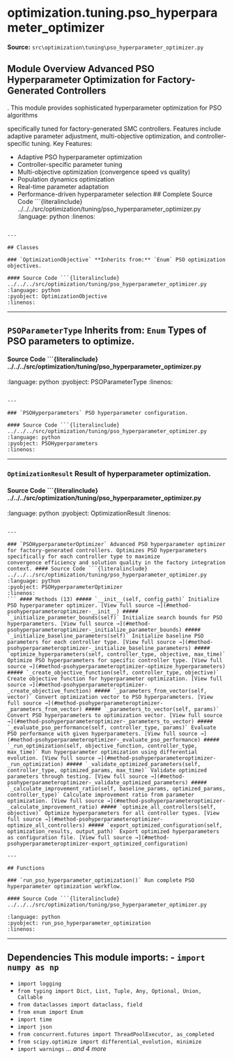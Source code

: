 # optimization.tuning.pso_hyperparameter_optimizer

**Source:** `src\optimization\tuning\pso_hyperparameter_optimizer.py`

## Module Overview Advanced PSO Hyperparameter Optimization for Factory-Generated Controllers

. This module provides sophisticated hyperparameter optimization for PSO algorithms


specifically tuned for factory-generated SMC controllers. Features include adaptive
parameter adjustment, multi-objective optimization, and controller-specific tuning. Key Features:
- Adaptive PSO hyperparameter optimization
- Controller-specific parameter tuning
- Multi-objective optimization (convergence speed vs quality)
- Population dynamics optimization
- Real-time parameter adaptation
- Performance-driven hyperparameter selection ## Complete Source Code ```{literalinclude} ../../../src/optimization/tuning/pso_hyperparameter_optimizer.py
:language: python
:linenos:
```

---

## Classes

### `OptimizationObjective` **Inherits from:** `Enum` PSO optimization objectives.

#### Source Code ```{literalinclude} ../../../src/optimization/tuning/pso_hyperparameter_optimizer.py
:language: python
:pyobject: OptimizationObjective
:linenos:
```

---

## `PSOParameterType` **Inherits from:** `Enum` Types of PSO parameters to optimize.

#### Source Code ```{literalinclude} ../../../src/optimization/tuning/pso_hyperparameter_optimizer.py

:language: python
:pyobject: PSOParameterType
:linenos:
```

---

### `PSOHyperparameters` PSO hyperparameter configuration.

#### Source Code ```{literalinclude} ../../../src/optimization/tuning/pso_hyperparameter_optimizer.py
:language: python
:pyobject: PSOHyperparameters
:linenos:
```

---

### `OptimizationResult` Result of hyperparameter optimization.

#### Source Code ```{literalinclude} ../../../src/optimization/tuning/pso_hyperparameter_optimizer.py

:language: python
:pyobject: OptimizationResult
:linenos:
```

---

### `PSOHyperparameterOptimizer` Advanced PSO hyperparameter optimizer for factory-generated controllers. Optimizes PSO hyperparameters specifically for each controller type to maximize
convergence efficiency and solution quality in the factory integration context. #### Source Code ```{literalinclude} ../../../src/optimization/tuning/pso_hyperparameter_optimizer.py
:language: python
:pyobject: PSOHyperparameterOptimizer
:linenos:
``` #### Methods (13) ##### `__init__(self, config_path)` Initialize PSO hyperparameter optimizer. [View full source →](#method-psohyperparameteroptimizer-__init__) ##### `_initialize_parameter_bounds(self)` Initialize search bounds for PSO hyperparameters. [View full source →](#method-psohyperparameteroptimizer-_initialize_parameter_bounds) ##### `_initialize_baseline_parameters(self)` Initialize baseline PSO parameters for each controller type. [View full source →](#method-psohyperparameteroptimizer-_initialize_baseline_parameters) ##### `optimize_hyperparameters(self, controller_type, objective, max_time)` Optimize PSO hyperparameters for specific controller type. [View full source →](#method-psohyperparameteroptimizer-optimize_hyperparameters) ##### `_create_objective_function(self, controller_type, objective)` Create objective function for hyperparameter optimization. [View full source →](#method-psohyperparameteroptimizer-_create_objective_function) ##### `_parameters_from_vector(self, vector)` Convert optimization vector to PSO hyperparameters. [View full source →](#method-psohyperparameteroptimizer-_parameters_from_vector) ##### `_parameters_to_vector(self, params)` Convert PSO hyperparameters to optimization vector. [View full source →](#method-psohyperparameteroptimizer-_parameters_to_vector) ##### `_evaluate_pso_performance(self, controller_type, params)` Evaluate PSO performance with given hyperparameters. [View full source →](#method-psohyperparameteroptimizer-_evaluate_pso_performance) ##### `_run_optimization(self, objective_function, controller_type, max_time)` Run hyperparameter optimization using differential evolution. [View full source →](#method-psohyperparameteroptimizer-_run_optimization) ##### `_validate_optimized_parameters(self, controller_type, optimized_params, max_time)` Validate optimized parameters through testing. [View full source →](#method-psohyperparameteroptimizer-_validate_optimized_parameters) ##### `_calculate_improvement_ratio(self, baseline_params, optimized_params, controller_type)` Calculate improvement ratio from parameter optimization. [View full source →](#method-psohyperparameteroptimizer-_calculate_improvement_ratio) ##### `optimize_all_controllers(self, objective)` Optimize hyperparameters for all controller types. [View full source →](#method-psohyperparameteroptimizer-optimize_all_controllers) ##### `export_optimized_configuration(self, optimization_results, output_path)` Export optimized hyperparameters as configuration file. [View full source →](#method-psohyperparameteroptimizer-export_optimized_configuration)

---

## Functions

### `run_pso_hyperparameter_optimization()` Run complete PSO hyperparameter optimization workflow.

#### Source Code ```{literalinclude} ../../../src/optimization/tuning/pso_hyperparameter_optimizer.py

:language: python
:pyobject: run_pso_hyperparameter_optimization
:linenos:
```

---

## Dependencies This module imports: - `import numpy as np`
- `import logging`
- `from typing import Dict, List, Tuple, Any, Optional, Union, Callable`
- `from dataclasses import dataclass, field`
- `from enum import Enum`
- `import time`
- `import json`
- `from concurrent.futures import ThreadPoolExecutor, as_completed`
- `from scipy.optimize import differential_evolution, minimize`
- `import warnings` *... and 4 more*
